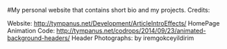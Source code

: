 #My personal website that contains short bio and my projects.
Credits:

Website: http://tympanus.net/Development/ArticleIntroEffects/
HomePage Animation Code: http://tympanus.net/codrops/2014/09/23/animated-background-headers/
Header Photographs: by iremgokceyildirim
